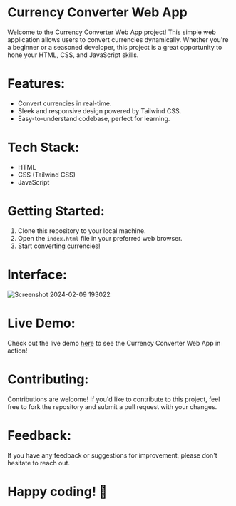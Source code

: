 # Currency Converter Web App

Welcome to the Currency Converter Web App project! This simple web application allows users to convert currencies dynamically. Whether you're a beginner or a seasoned developer, this project is a great opportunity to hone your HTML, CSS, and JavaScript skills.

# Features:
- Convert currencies in real-time.
- Sleek and responsive design powered by Tailwind CSS.
- Easy-to-understand codebase, perfect for learning.

# Tech Stack:
- HTML
- CSS (Tailwind CSS)
- JavaScript

# Getting Started:
1. Clone this repository to your local machine.
2. Open the `index.html` file in your preferred web browser.
3. Start converting currencies!

# Interface:

![Screenshot 2024-02-09 193022](https://github.com/Sahil1036/Currency/assets/141828257/98d98ca8-20a8-454b-b7e7-0b86d56e2077)

# Live Demo:
Check out the live demo [here](https://moneycurrency.netlify.app/) to see the Currency Converter Web App in action!

# Contributing:
Contributions are welcome! If you'd like to contribute to this project, feel free to fork the repository and submit a pull request with your changes.

# Feedback:
If you have any feedback or suggestions for improvement, please don't hesitate to reach out.

# Happy coding! 🚀
